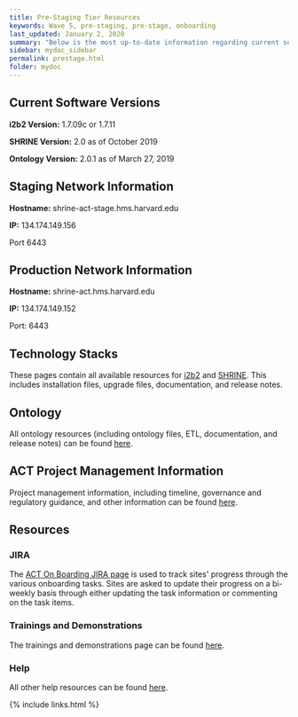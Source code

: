 ```yaml
---
title: Pre-Staging Tier Resources
keywords: Wave 5, pre-staging, pre-stage, onboarding
last_updated: January 2, 2020
summary: "Below is the most up-to-date information regarding current software, network, and technology requirements for pre-staging/onboarding sites."
sidebar: mydoc_sidebar
permalink: prestage.html
folder: mydoc
---
```


## Current Software Versions
**i2b2 Version:** 1.7.09c or 1.7.11 

**SHRINE Version:** 2.0 as of October 2019 

**Ontology Version:** 2.0.1 as of March 27, 2019  

## Staging Network Information 
**Hostname:** shrine-act-stage.hms.harvard.edu 

**IP:** 134.174.149.156 

Port 6443 

## Production Network Information 
**Hostname:** shrine-act.hms.harvard.edu 

**IP:** 134.174.149.152 

Port: 6443 

## Technology Stacks
These pages contain all available resources for [i2b2](https://pottmar.github.io/ACT-test/i2b2.html) and [SHRINE](https://pottmar.github.io/ACT-test/shrine.html). This includes installation files, upgrade files, documentation, and release notes.

## Ontology
All ontology resources (including ontology files, ETL, documentation, and release notes) can be found [here](https://pottmar.github.io/ACT-test/ontology.html).

## ACT Project Management Information
Project management information, including timeline, governance and regulatory guidance, and other information can be found [here](https://pottmar.github.io/ACT-test/project_managers.html).

## Resources
### JIRA
The [ACT On Boarding JIRA page](https://actnetwork.atlassian.net/projects/AOB/summary) is used to track sites' progress through the various onboarding tasks. Sites are asked to update their progress on a bi-weekly basis through either updating the task information or commenting on the task items.  

### Trainings and Demonstrations
The trainings and demonstrations page can be found [here](https://pottmar.github.io/ACT-test/trainings.html).

### Help
All other help resources can be found [here](https://pottmar.github.io/ACT-test/help.html).

{% include links.html %}
